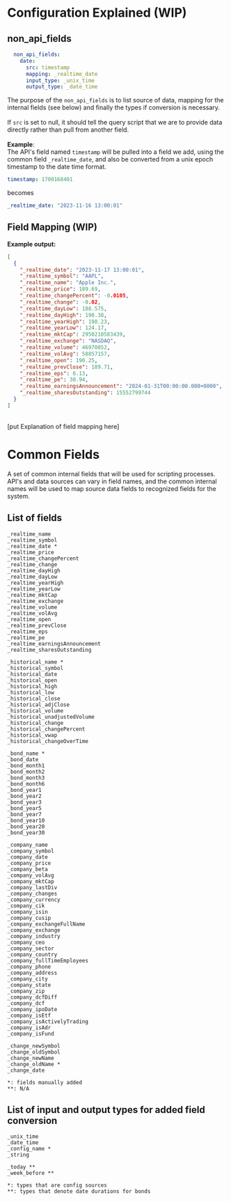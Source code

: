 <h1>Configuration Explained (WIP)</h1>
<h2>non_api_fields</h2>

```yaml
  non_api_fields:
    date:
      src: timestamp
      mapping: _realtime_date
      input_type: _unix_time
      output_type: _date_time
```
The purpose of the `non_api_fields` is to list source of data, mapping for the internal fields (see below) and finally the types if conversion is necessary.
<br><br>
If `src` is set to null, it should tell the query script that we are to provide data directly rather than pull from another field.
<br><br>
<b>Example</b>:
<br>
The API's field named `timestamp` will be pulled into a field we add, using the common field `_realtime_date`, and also be converted from a unix epoch timestamp to the date time format.
<br>
```yaml
timestamp: 1700168401
```
becomes
```yaml
_realtime_date: "2023-11-16 13:00:01"
```

<h2>Field Mapping (WIP)</h2>
<b>Example output:</b>
<br>

```json
[
  {
    "_realtime_date": "2023-11-17 13:00:01",
    "_realtime_symbol": "AAPL",
    "_realtime_name": "Apple Inc.",
    "_realtime_price": 189.69,
    "_realtime_changePercent": -0.0105,
    "_realtime_change": -0.02,
    "_realtime_dayLow": 188.575,
    "_realtime_dayHigh": 190.38,
    "_realtime_yearHigh": 198.23,
    "_realtime_yearLow": 124.17,
    "_realtime_mktCap": 2950210583439,
    "_realtime_exchange": "NASDAQ",
    "_realtime_volume": 46970852,
    "_realtime_volAvg": 58857157,
    "_realtime_open": 190.25,
    "_realtime_prevClose": 189.71,
    "_realtime_eps": 6.13,
    "_realtime_pe": 30.94,
    "_realtime_earningsAnnouncement": "2024-01-31T00:00:00.000+0000",
    "_realtime_sharesOutstanding": 15552799744
  }
]
```
<br>
[put Explanation of field mapping here]

<h1>Common Fields</h1>
A set of common internal fields that will be used for scripting processes.
<br>
API's and data sources can vary in field names, and the common internal names will be used to map source data fields to recognized fields for the system.
<h2>List of fields</h2>

```
_realtime_name
_realtime_symbol
_realtime_date *
_realtime_price
_realtime_changePercent
_realtime_change
_realtime_dayHigh
_realtime_dayLow
_realtime_yearHigh
_realtime_yearLow
_realtime_mktCap
_realtime_exchange
_realtime_volume
_realtime_volAvg
_realtime_open
_realtime_prevClose
_realtime_eps
_realtime_pe
_realtime_earningsAnnouncement
_realtime_sharesOutstanding

_historical_name *
_historical_symbol
_historical_date
_historical_open
_historical_high
_historical_low
_historical_close
_historical_adjClose
_historical_volume
_historical_unadjustedVolume
_historical_change
_historical_changePercent
_historical_vwap
_historical_changeOverTime

_bond_name *
_bond_date
_bond_month1
_bond_month2
_bond_month3
_bond_month6
_bond_year1
_bond_year2
_bond_year3
_bond_year5
_bond_year7
_bond_year10
_bond_year20
_bond_year30

_company_name
_company_symbol
_company_date
_company_price
_company_beta
_company_volAvg
_company_mktCap
_company_lastDiv
_company_changes
_company_currency
_company_cik
_company_isin
_company_cusip
_company_exchangeFullName
_company_exchange
_company_industry
_company_ceo
_company_sector
_company_country
_company_fullTimeEmployees
_company_phone
_company_address
_company_city
_company_state
_company_zip
_company_dcfDiff
_company_dcf
_company_ipoDate
_company_isEtf
_company_isActivelyTrading
_company_isAdr
_company_isFund

_change_newSymbol
_change_oldSymbol
_change_newName
_change_oldName *
_change_date
```
`*: fields manually added`<br>
`**: N/A`

<h2>List of input and output types for added field conversion</h2>

```
_unix_time
_date_time
_config_name *
_string

_today **
_week_before **
```
`*: types that are config sources`<br>
`**: types that denote date durations for bonds`
